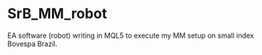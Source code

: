 # SrB_MM_robot
EA software (robot) writing in MQL5 to execute my MM setup on small index Bovespa Brazil.
